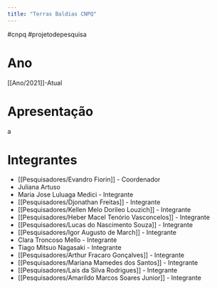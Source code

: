 ```yaml
---
title: "Terras Baldias CNPQ"
---
```


#cnpq #projetodepesquisa

# Ano
[[Ano/2021]]-Atual
# Apresentação
a
# Integrantes
 - [[Pesquisadores/Evandro Fiorin]] - Coordenador
 - Juliana Artuso
 - Maria Jose Luluaga Medici - Integrante
 - [[Pesquisadores/Djonathan Freitas]] - Integrante
 - [[Pesquisadores/Kellen Melo Dorileo Louzich]] - Integrante
 - [[Pesquisadores/Heber Macel Tenório Vasconcelos]] - Integrante
 - [[Pesquisadores/Lucas do Nascimento Souza]] - Integrante
 - [[Pesquisadores/Igor Augusto de March]] - Integrante
 - Clara Troncoso Mello - Integrante
 - Tiago Mitsuo Nagasaki - Integrante
 - [[Pesquisadores/Arthur Fracaro Gonçalves]] - Integrante
 - [[Pesquisadores/Mariana Mamedes dos Santos]] - Integrante
 - [[Pesquisadores/Lais da Silva Rodrigues]] - Integrante
 - [[Pesquisadores/Amarildo Marcos Soares Junior]] - Integrante